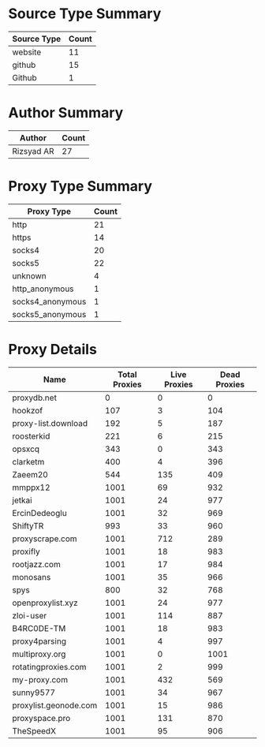 # Source Type Summary

| Source Type | Count |
|-------------|-------|
| website | 11 |
| github | 15 |
| Github | 1 |


# Author Summary

| Author | Count |
|--------|-------|
| Rizsyad AR | 27 |


# Proxy Type Summary

| Proxy Type | Count |
|------------|-------|
| http | 21 |
| https | 14 |
| socks4 | 20 |
| socks5 | 22 |
| unknown | 4 |
| http_anonymous | 1 |
| socks4_anonymous | 1 |
| socks5_anonymous | 1 |


# Proxy Details

| Name | Total Proxies | Live Proxies | Dead Proxies |
|------|---------------|--------------|---------------|
| proxydb.net | 0 | 0 | 0 |
| hookzof | 107 | 3 | 104 |
| proxy-list.download | 192 | 5 | 187 |
| roosterkid | 221 | 6 | 215 |
| opsxcq | 343 | 0 | 343 |
| clarketm | 400 | 4 | 396 |
| Zaeem20 | 544 | 135 | 409 |
| mmppx12 | 1001 | 69 | 932 |
| jetkai | 1001 | 24 | 977 |
| ErcinDedeoglu | 1001 | 32 | 969 |
| ShiftyTR | 993 | 33 | 960 |
| proxyscrape.com | 1001 | 712 | 289 |
| proxifly | 1001 | 18 | 983 |
| rootjazz.com | 1001 | 17 | 984 |
| monosans | 1001 | 35 | 966 |
| spys | 800 | 32 | 768 |
| openproxylist.xyz | 1001 | 24 | 977 |
| zloi-user | 1001 | 114 | 887 |
| B4RC0DE-TM | 1001 | 18 | 983 |
| proxy4parsing | 1001 | 4 | 997 |
| multiproxy.org | 1001 | 0 | 1001 |
| rotatingproxies.com | 1001 | 2 | 999 |
| my-proxy.com | 1001 | 432 | 569 |
| sunny9577 | 1001 | 34 | 967 |
| proxylist.geonode.com | 1001 | 15 | 986 |
| proxyspace.pro | 1001 | 131 | 870 |
| TheSpeedX | 1001 | 95 | 906 |
